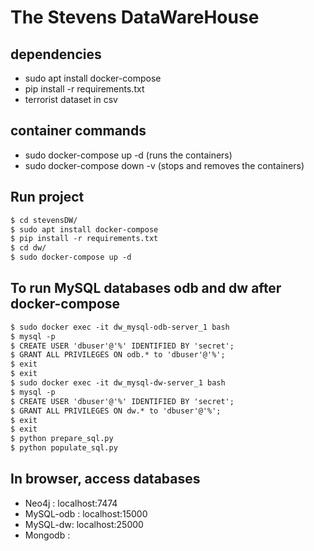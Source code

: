 # The Stevens DataWareHouse

## dependencies
- sudo apt install docker-compose
- pip install -r requirements.txt
- terrorist dataset in csv

## container commands 
- sudo docker-compose up -d (runs the containers)
- sudo docker-compose down -v (stops and removes the containers)


## Run project
```rst
$ cd stevensDW/
$ sudo apt install docker-compose
$ pip install -r requirements.txt
$ cd dw/
$ sudo docker-compose up -d
```

## To run MySQL databases odb and dw after docker-compose
```rst
$ sudo docker exec -it dw_mysql-odb-server_1 bash
$ mysql -p
$ CREATE USER 'dbuser'@'%' IDENTIFIED BY 'secret';
$ GRANT ALL PRIVILEGES ON odb.* to 'dbuser'@'%';
$ exit
$ exit
$ sudo docker exec -it dw_mysql-dw-server_1 bash
$ mysql -p
$ CREATE USER 'dbuser'@'%' IDENTIFIED BY 'secret';
$ GRANT ALL PRIVILEGES ON dw.* to 'dbuser'@'%';
$ exit
$ exit
$ python prepare_sql.py
$ python populate_sql.py
```

## In browser, access databases

- Neo4j : localhost:7474
- MySQL-odb : localhost:15000
- MySQL-dw: localhost:25000
- Mongodb : 
